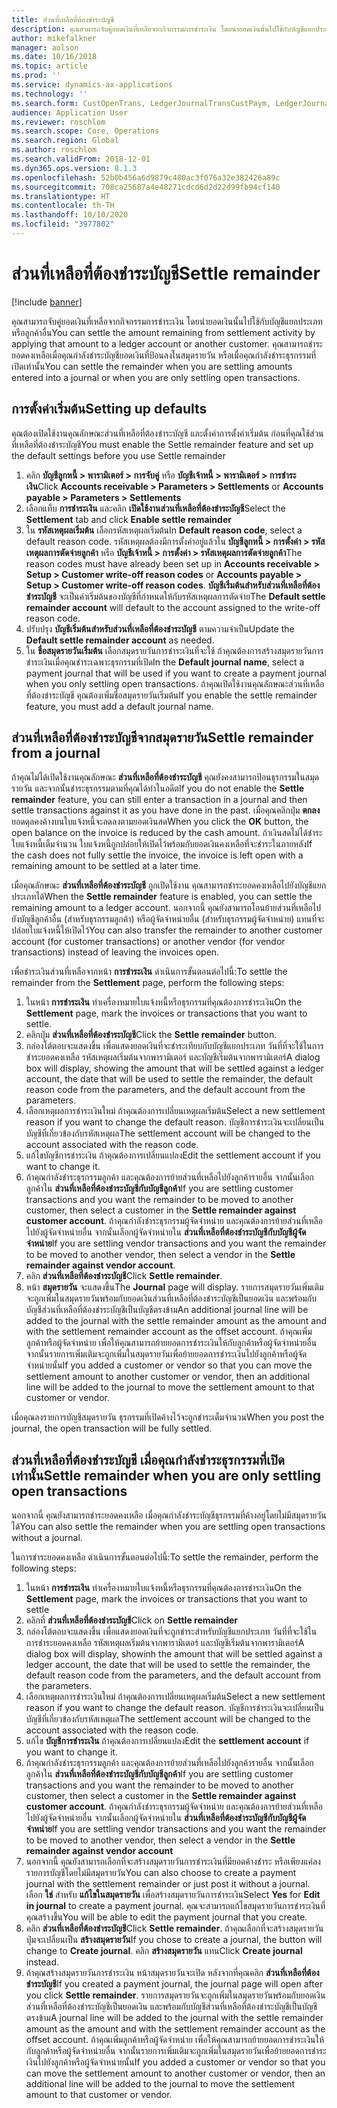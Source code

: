 ```yaml
---
title: ส่วนที่เหลือที่ต้องชำระบัญชี
description: คุณสามารถจับคู่ยอดเงินที่เหลือจากกิจกรรมการชำระเงิน โดยนำยอดเงินนั้นไปใช้กับบัญชีแยกประเภท
author: mikefalkner
manager: aolson
ms.date: 10/16/2018
ms.topic: article
ms.prod: ''
ms.service: dynamics-ax-applications
ms.technology: ''
ms.search.form: CustOpenTrans, LedgerJournalTransCustPaym, LedgerJournalTransVendPaym, VendOpenTrans
audience: Application User
ms.reviewer: roschlom
ms.search.scope: Core, Operations
ms.search.region: Global
ms.author: roschlom
ms.search.validFrom: 2018-12-01
ms.dyn365.ops.version: 8.1.3
ms.openlocfilehash: 52b0b456a6d9879c480ac3f076a32e382426a89c
ms.sourcegitcommit: 708ca25687a4e48271cdcd6d2d22d99fb94cf140
ms.translationtype: HT
ms.contentlocale: th-TH
ms.lasthandoff: 10/10/2020
ms.locfileid: "3977802"
---
```

# <a name="settle-remainder"></a><span data-ttu-id="abaff-103">ส่วนที่เหลือที่ต้องชำระบัญชี</span><span class="sxs-lookup"><span data-stu-id="abaff-103">Settle remainder</span></span>

[!include [banner](../includes/banner.md)]

<span data-ttu-id="abaff-104">คุณสามารถจับคู่ยอดเงินที่เหลือจากกิจกรรมการชำระเงิน โดยนำยอดเงินนั้นไปใช้กับบัญชีแยกประเภทหรือลูกค้าอื่น</span><span class="sxs-lookup"><span data-stu-id="abaff-104">You can settle the amount remaining from settlement activity by applying that amount to a ledger account or another customer.</span></span> <span data-ttu-id="abaff-105">คุณสามารถชำระยอดคงเหลือเมื่อคุณกำลังชำระบัญชียอดเงินที่ป้อนลงในสมุดรายวัน หรือเมื่อคุณกำลังชำระธุรกรรมที่เปิดเท่านั้น</span><span class="sxs-lookup"><span data-stu-id="abaff-105">You can settle the remainder when you are settling amounts entered into a journal or when you are only settling open transactions.</span></span>

## <a name="setting-up-defaults"></a><span data-ttu-id="abaff-106">การตั้งค่าเริ่มต้น</span><span class="sxs-lookup"><span data-stu-id="abaff-106">Setting up defaults</span></span> 
<span data-ttu-id="abaff-107">คุณต้องเปิดใช้งานคุณลักษณะส่วนที่เหลือที่ต้องชำระบัญชี และตั้งค่าการตั้งค่าเริ่มต้น ก่อนที่คุณใช้ส่วนที่เหลือที่ต้องชำระบัญชี</span><span class="sxs-lookup"><span data-stu-id="abaff-107">You must enable the Settle remainder feature and set up the default settings before you use Settle remainder</span></span>

1)  <span data-ttu-id="abaff-108">คลิก **บัญชีลูกหนี้ > พารามิเตอร์ > การจับคู่** หรือ **บัญชีเจ้าหนี้ > พารามิเตอร์ > การชำระเงิน**</span><span class="sxs-lookup"><span data-stu-id="abaff-108">Click **Accounts receivable > Parameters > Settlements** or **Accounts payable > Parameters > Settlements**</span></span>
2)  <span data-ttu-id="abaff-109">เลือกแท็บ **การชำระเงิน** และคลิก **เปิดใช้งานส่วนที่เหลือที่ต้องชำระบัญชี**</span><span class="sxs-lookup"><span data-stu-id="abaff-109">Select the **Settlement** tab and click **Enable settle remainder**</span></span>
3)  <span data-ttu-id="abaff-110">ใน **รหัสเหตุผลเริ่มต้น** เลือกรหัสเหตุผลเริ่มต้น</span><span class="sxs-lookup"><span data-stu-id="abaff-110">In **Default reason code**, select a default reason code.</span></span> <span data-ttu-id="abaff-111">รหัสเหตุผลต้องมีการตั้งค่าอยู่แล้วใน **บัญชีลูกหนี้ > การตั้งค่า > รหัสเหตุผลการตัดจ่ายลูกค้า** หรือ **บัญชีเจ้าหนี้ > การตั้งค่า > รหัสเหตุผลการตัดจ่ายลูกค้า**</span><span class="sxs-lookup"><span data-stu-id="abaff-111">The reason codes must have already been set up in **Accounts receivable > Setup > Customer write-off reason codes** or **Accounts payable > Setup > Customer write-off reason codes**.</span></span> <span data-ttu-id="abaff-112">**บัญชีเริ่มต้นสำหรับส่วนที่เหลือที่ต้องชำระบัญชี** จะเป็นค่าเริ่มต้นของบัญชีที่กำหนดให้กับรหัสเหตุผลการตัดจ่าย</span><span class="sxs-lookup"><span data-stu-id="abaff-112">The **Default settle remainder account** will default to the account assigned to the write-off reason code.</span></span>
3)  <span data-ttu-id="abaff-113">ปรับปรุง **บัญชีเริ่มต้นสำหรับส่วนที่เหลือที่ต้องชำระบัญชี** ตามความจำเป็น</span><span class="sxs-lookup"><span data-stu-id="abaff-113">Update the **Default settle remainder account** as needed.</span></span>
4)  <span data-ttu-id="abaff-114">ใน **ชื่อสมุดรายวันเริ่มต้น** เลือกสมุดรายวันการชำระเงินที่จะใช้ ถ้าคุณต้องการสร้างสมุดรายวันการชำระเงินเมื่อคุณชำระเฉพาะธุรกรรมที่เปิด</span><span class="sxs-lookup"><span data-stu-id="abaff-114">In the **Default journal name**, select a payment journal that will be used if you want to create a payment journal when you only settling open transactions.</span></span> <span data-ttu-id="abaff-115">ถ้าคุณเปิดใช้งานคุณลักษณะส่วนที่เหลือที่ต้องชำระบัญชี คุณต้องเพิ่มชื่อสมุดรายวันเริ่มต้น</span><span class="sxs-lookup"><span data-stu-id="abaff-115">If you enable the settle remainder feature, you must add a default journal name.</span></span>

## <a name="settle-remainder-from-a-journal"></a><span data-ttu-id="abaff-116">ส่วนที่เหลือที่ต้องชำระบัญชีจากสมุดรายวัน</span><span class="sxs-lookup"><span data-stu-id="abaff-116">Settle remainder from a journal</span></span>
<span data-ttu-id="abaff-117">ถ้าคุณไม่ได้เปิดใช้งานคุณลักษณะ **ส่วนที่เหลือที่ต้องชำระบัญชี** คุณยังคงสามารถป้อนธุรกรรมในสมุดรายวัน และจากนั้นชำระธุรกรรมตามที่คุณได้ทำในอดีต</span><span class="sxs-lookup"><span data-stu-id="abaff-117">If you do not enable the **Settle remainder** feature, you can still enter a transaction in a journal and then settle transactions against it as you have done in the past.</span></span> <span data-ttu-id="abaff-118">เมื่อคุณคลิกปุ่ม **ตกลง** ยอดดุลคงค้างบนใบแจ้งหนี้จะลดลงตามยอดเงินสด</span><span class="sxs-lookup"><span data-stu-id="abaff-118">When you click the **OK** button, the open balance on the invoice is reduced by the cash amount.</span></span> <span data-ttu-id="abaff-119">ถ้าเงินสดไม่ได้ชำระใบแจ้งหนี้เต็มจำนวน ใบแจ้งหนี้ถูกปล่อยให้เปิดไว้พร้อมกับยอดเงินคงเหลือที่จะชำระในภายหลัง</span><span class="sxs-lookup"><span data-stu-id="abaff-119">If the cash does not fully settle the invoice, the invoice is left open with a remaining amount to be settled at a later time.</span></span>

<span data-ttu-id="abaff-120">เมื่อคุณลักษณะ **ส่วนที่เหลือที่ต้องชำระบัญชี** ถูกเปิดใช้งาน คุณสามารถชำระยอดคงเหลือไปยังบัญชีแยกประเภทได้</span><span class="sxs-lookup"><span data-stu-id="abaff-120">When the **Settle remainder** feature is enabled, you can settle the remaining amount to a ledger account.</span></span> <span data-ttu-id="abaff-121">นอกจากนี้ คุณยังสามารถโอนย้ายส่วนที่เหลือไปยังบัญชีลูกค้าอื่น (สำหรับธุรกรรมลูกค้า) หรือผู้จัดจำหน่ายอื่น (สำหรับธุรกรรมผู้จัดจำหน่าย) แทนที่จะปล่อยใบแจ้งหนี้ให้เปิดไว้</span><span class="sxs-lookup"><span data-stu-id="abaff-121">You can also transfer the remainder to another customer account (for customer transactions) or another vendor (for vendor transactions) instead of leaving the invoices open.</span></span> 

<span data-ttu-id="abaff-122">เพื่อชำระเงินส่วนที่เหลือจากหน้า **การชำระเงิน** ดำเนินการขั้นตอนต่อไปนี้:</span><span class="sxs-lookup"><span data-stu-id="abaff-122">To settle the remainder from the **Settlement** page, perform the following steps:</span></span>

1)  <span data-ttu-id="abaff-123">ในหน้า **การชำระเงิน** ทำเครื่องหมายใบแจ้งหนี้หรือธุรกรรมที่คุณต้องการชำระเงิน</span><span class="sxs-lookup"><span data-stu-id="abaff-123">On the **Settlement** page, mark the invoices or transactions that you want to settle.</span></span>
2)  <span data-ttu-id="abaff-124">คลิกปุ่ม **ส่วนที่เหลือที่ต้องชำระบัญชี**</span><span class="sxs-lookup"><span data-stu-id="abaff-124">Click the **Settle remainder** button.</span></span>
3)  <span data-ttu-id="abaff-125">กล่องโต้ตอบจะแสดงขึ้น เพื่อแสดงยอดเงินที่จะชำระเทียบกับบัญชีแยกประเภท วันที่ที่จะใช้ในการชำระยอดคงเหลือ รหัสเหตุผลเริ่มต้นจากพารามิเตอร์ และบัญชีเริ่มต้นจากพารามิเตอร์</span><span class="sxs-lookup"><span data-stu-id="abaff-125">A dialog box will display, showing the amount that will be settled against a ledger account, the date that will be used to settle the remainder, the default reason code from the parameters, and the default account from the parameters.</span></span> 
4)  <span data-ttu-id="abaff-126">เลือกเหตุผลการชำระเงินใหม่ ถ้าคุณต้องการเปลี่ยนเหตุผลเริ่มต้น</span><span class="sxs-lookup"><span data-stu-id="abaff-126">Select a new settlement reason if you want to change the default reason.</span></span> <span data-ttu-id="abaff-127">บัญชีการชำระเงินจะเปลี่ยนเป็นบัญชีที่เกี่ยวข้องกับรหัสเหตุผล</span><span class="sxs-lookup"><span data-stu-id="abaff-127">The settlement account will be changed to the account associated with the reason code.</span></span>
5)  <span data-ttu-id="abaff-128">แก้ไขบัญชีการชำระเงิน ถ้าคุณต้องการเปลี่ยนแปลง</span><span class="sxs-lookup"><span data-stu-id="abaff-128">Edit the settlement account if you want to change it.</span></span>
6)  <span data-ttu-id="abaff-129">ถ้าคุณกำลังชำระธุรกรรมลูกค้า และคุณต้องการย้ายส่วนที่เหลือไปยังลูกค้ารายอื่น จากนั้นเลือกลูกค้าใน **ส่วนที่เหลือที่ต้องชำระบัญชีกับบัญชีลูกค้า**</span><span class="sxs-lookup"><span data-stu-id="abaff-129">If you are settling customer transactions and you want the remainder to be moved to another customer, then select a customer in the **Settle remainder against customer account**.</span></span> <span data-ttu-id="abaff-130">ถ้าคุณกำลังชำระธุรกรรมผู้จัดจำหน่าย และคุณต้องการย้ายส่วนที่เหลือไปยังผู้จัดจำหน่ายอื่น จากนั้นเลือกผู้จัดจำหน่ายใน **ส่วนที่เหลือที่ต้องชำระบัญชีกับบัญชีผู้จัดจำหน่าย**</span><span class="sxs-lookup"><span data-stu-id="abaff-130">If you are settling vendor transactions and you want the remainder to be moved to another vendor, then select a vendor in the **Settle remainder against vendor account**.</span></span>
6)  <span data-ttu-id="abaff-131">คลิก **ส่วนที่เหลือที่ต้องชำระบัญชี**</span><span class="sxs-lookup"><span data-stu-id="abaff-131">Click **Settle remainder**.</span></span>
7)  <span data-ttu-id="abaff-132">หน้า **สมุดรายวัน** จะแสดงขึ้น</span><span class="sxs-lookup"><span data-stu-id="abaff-132">The **Journal** page will display.</span></span> <span data-ttu-id="abaff-133">รายการสมุดรายวันเพิ่มเติมจะถูกเพิ่มในสมุดรายวันพร้อมกับยอดเงินส่วนที่เหลือที่ต้องชำระบัญชีเป็นยอดเงิน และพร้อมกับบัญชีส่วนที่เหลือที่ต้องชำระบัญชีเป็นบัญชีตรงข้าม</span><span class="sxs-lookup"><span data-stu-id="abaff-133">An additional journal line will be added to the journal with the settle remainder amount as the amount and with the settlement remainder account as the offset account.</span></span> <span data-ttu-id="abaff-134">ถ้าคุณเพิ่มลูกค้าหรือผู้จัดจำหน่าย เพื่อให้คุณสามารถย้ายยอดการชำระเงินให้กับลูกค้าหรือผู้จัดจำหน่ายอื่น จากนั้นรายการเพิ่มเติมจะถูกเพิ่มในสมุดรายวันเพื่อย้ายยอดการชำระเงินไปยังลูกค้าหรือผู้จัดจำหน่ายนั้น</span><span class="sxs-lookup"><span data-stu-id="abaff-134">If you added a customer or vendor so that you can move the settlement amount to another customer or vendor, then an additional line will be added to the journal to move the settlement amount to that customer or vendor.</span></span>

<span data-ttu-id="abaff-135">เมื่อคุณลงรายการบัญชีสมุดรายวัน ธุรกรรมที่เปิดค้างไว้จะถูกชำระเต็มจำนวน</span><span class="sxs-lookup"><span data-stu-id="abaff-135">When you post the journal, the open transaction will be fully settled.</span></span> 

## <a name="settle-remainder-when-you-are-only-settling-open-transactions"></a><span data-ttu-id="abaff-136">ส่วนที่เหลือที่ต้องชำระบัญชี เมื่อคุณกำลังชำระธุรกรรมที่เปิดเท่านั้น</span><span class="sxs-lookup"><span data-stu-id="abaff-136">Settle remainder when you are only settling open transactions</span></span>
<span data-ttu-id="abaff-137">นอกจากนี้ คุณยังสามารถชำระยอดคงเหลือ เมื่อคุณกำลังชำระบัญชีธุรกรรมที่ค้างอยู่โดยไม่มีสมุดรายวันได้</span><span class="sxs-lookup"><span data-stu-id="abaff-137">You can also settle the remainder when you are settling open transactions without a journal.</span></span>

<span data-ttu-id="abaff-138">ในการชำระยอดคงเหลือ ดำเนินการขั้นตอนต่อไปนี้:</span><span class="sxs-lookup"><span data-stu-id="abaff-138">To settle the remainder, perform the following steps:</span></span>

1)  <span data-ttu-id="abaff-139">ในหน้า **การชำระเงิน** ทำเครื่องหมายใบแจ้งหนี้หรือธุรกรรมที่คุณต้องการชำระเงิน</span><span class="sxs-lookup"><span data-stu-id="abaff-139">On the **Settlement** page, mark the invoices or transactions that you want to settle</span></span>
2)  <span data-ttu-id="abaff-140">คลิกที่ **ส่วนที่เหลือที่ต้องชำระบัญชี**</span><span class="sxs-lookup"><span data-stu-id="abaff-140">Click on **Settle remainder**</span></span>
3)  <span data-ttu-id="abaff-141">กล่องโต้ตอบจะแสดงขึ้น เพื่อแสดงยอดเงินที่จะถูกชำระสำหรับบัญชีแยกประเภท วันที่ที่จะใช้ในการชำระยอดคงเหลือ รหัสเหตุผลเริ่มต้นจากพารามิเตอร์ และบัญชีเริ่มต้นจากพารามิเตอร์</span><span class="sxs-lookup"><span data-stu-id="abaff-141">A dialog box will display, showinh the amount that will be settled against a ledger account, the date that will be used to settle the remainder, the default reason code from the parameters, and the default account from the parameters.</span></span> 
4)  <span data-ttu-id="abaff-142">เลือกเหตุผลการชำระเงินใหม่ ถ้าคุณต้องการเปลี่ยนเหตุผลเริ่มต้น</span><span class="sxs-lookup"><span data-stu-id="abaff-142">Select a new settlement reason if you want to change the default reason.</span></span> <span data-ttu-id="abaff-143">บัญชีการชำระเงินจะเปลี่ยนเป็นบัญชีที่เกี่ยวข้องกับรหัสเหตุผล</span><span class="sxs-lookup"><span data-stu-id="abaff-143">The settlement account will be changed to the account associated with the reason code.</span></span>
5)  <span data-ttu-id="abaff-144">แก้ไข **บัญชีการชำระเงิน** ถ้าคุณต้องการเปลี่ยนแปลง</span><span class="sxs-lookup"><span data-stu-id="abaff-144">Edit the **settlement account** if you want to change it.</span></span>
6)  <span data-ttu-id="abaff-145">ถ้าคุณกำลังชำระธุรกรรมลูกค้า และคุณต้องการย้ายส่วนที่เหลือไปยังลูกค้ารายอื่น จากนั้นเลือกลูกค้าใน **ส่วนที่เหลือที่ต้องชำระบัญชีกับบัญชีลูกค้า**</span><span class="sxs-lookup"><span data-stu-id="abaff-145">If you are settling customer transactions and you want the remainder to be moved to another customer, then select a customer in the **Settle remainder against customer account**.</span></span> <span data-ttu-id="abaff-146">ถ้าคุณกำลังชำระธุรกรรมผู้จัดจำหน่าย และคุณต้องการย้ายส่วนที่เหลือไปยังผู้จัดจำหน่ายอื่น จากนั้นเลือกผู้จัดจำหน่ายใน **ส่วนที่เหลือที่ต้องชำระบัญชีกับบัญชีผู้จัดจำหน่าย**</span><span class="sxs-lookup"><span data-stu-id="abaff-146">If you are settling vendor transactions and you want the remainder to be moved to another vendor, then select a vendor in the **Settle remainder against vendor account**</span></span>
7)  <span data-ttu-id="abaff-147">นอกจากนี้ คุณยังสามารถเลือกที่จะสร้างสมุดรายวันการชำระเงินที่มียอดค้างชำระ หรือเพียงแค่ลงรายการบัญชีโดยไม่มีสมุดรายวัน</span><span class="sxs-lookup"><span data-stu-id="abaff-147">You can also choose to create a payment journal with the settlement remainder or just post it without a journal.</span></span> <span data-ttu-id="abaff-148">เลือก **ใช่** สำหรับ **แก้ไขในสมุดรายวัน** เพื่อสร้างสมุดรายวันการชำระเงิน</span><span class="sxs-lookup"><span data-stu-id="abaff-148">Select **Yes** for **Edit in journal** to create a payment journal.</span></span> <span data-ttu-id="abaff-149">คุณจะสามารถแก้ไขสมุดรายวันการชำระเงินที่คุณสร้างขึ้น</span><span class="sxs-lookup"><span data-stu-id="abaff-149">You will be able to edit the payment journal that you create.</span></span>
8)  <span data-ttu-id="abaff-150">คลิก **ส่วนที่เหลือที่ต้องชำระบัญชี**</span><span class="sxs-lookup"><span data-stu-id="abaff-150">Click **Settle remainder**.</span></span> <span data-ttu-id="abaff-151">ถ้าคุณเลือกที่จะสร้างสมุดรายวัน ปุ่มจะเปลี่ยนเป็น **สร้างสมุดรายวัน**</span><span class="sxs-lookup"><span data-stu-id="abaff-151">If you chose to create a journal, the button will change to **Create journal**.</span></span> <span data-ttu-id="abaff-152">คลิก **สร้างสมุดรายวัน** แทน</span><span class="sxs-lookup"><span data-stu-id="abaff-152">Click **Create journal** instead.</span></span>
9)  <span data-ttu-id="abaff-153">ถ้าคุณสร้างสมุดรายวันการชำระเงิน หน้าสมุดรายวันจะเปิด หลังจากที่คุณคลิก **ส่วนที่เหลือที่ต้องชำระบัญชี**</span><span class="sxs-lookup"><span data-stu-id="abaff-153">If you created a payment journal, the journal page will open after you click **Settle remainder**.</span></span> <span data-ttu-id="abaff-154">รายการสมุดรายวันจะถูกเพิ่มในสมุดรายวันพร้อมกับยอดเงินส่วนที่เหลือที่ต้องชำระบัญชีเป็นยอดเงิน และพร้อมกับบัญชีส่วนที่เหลือที่ต้องชำระบัญชีเป็นบัญชีตรงข้าม</span><span class="sxs-lookup"><span data-stu-id="abaff-154">A journal line will be added to the journal with the settle remainder amount as the amount and with the settlement remainder account as the offset account.</span></span> <span data-ttu-id="abaff-155">ถ้าคุณเพิ่มลูกค้าหรือผู้จัดจำหน่าย เพื่อให้คุณสามารถย้ายยอดการชำระเงินให้กับลูกค้าหรือผู้จัดจำหน่ายอื่น จากนั้นรายการเพิ่มเติมจะถูกเพิ่มในสมุดรายวันเพื่อย้ายยอดการชำระเงินไปยังลูกค้าหรือผู้จัดจำหน่ายนั้น</span><span class="sxs-lookup"><span data-stu-id="abaff-155">If you added a customer or vendor so that you can move the settlement amount to another customer or vendor, then an additional line will be added to the journal to move the settlement amount to that customer or vendor.</span></span>
